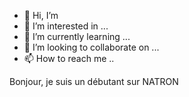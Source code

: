 
- 👋 Hi, I’m  
- 👀 I’m interested in ...
- 🌱 I’m currently learning ...
- 💞️ I’m looking to collaborate on ...
- 📫 How to reach me ..

Bonjour, je suis un débutant sur NATRON


<!---
leventsouffle/leventsouffle is a ✨ special ✨ repository because its `README.md` (this file) appears on your GitHub profile.
You can click the Preview link to take a look at your changes.
--->
